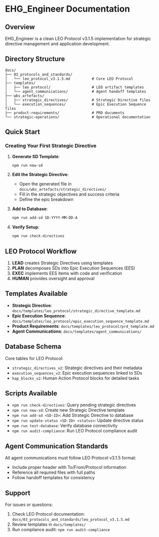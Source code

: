 # EHG_Engineer Documentation

## Overview

EHG_Engineer is a clean LEO Protocol v3.1.5 implementation for strategic directive management and application development.

## Directory Structure

```
docs/
├── 03_protocols_and_standards/
│   └── leo_protocol_v3.1.5.md          # Core LEO Protocol
├── templates/
│   ├── leo_protocol/                   # LEO artifact templates
│   └── agent_communications/           # Agent handoff templates
├── wbs_artefacts/
│   ├── strategic_directives/           # Strategic Directive files
│   └── execution_sequences/            # Epic Execution Sequence files
├── product-requirements/               # PRD documents
└── strategic-operations/               # Operational documentation
```

## Quick Start

### Creating Your First Strategic Directive

1. **Generate SD Template**:
   ```bash
   npm run new-sd
   ```

2. **Edit the Strategic Directive**:
   - Open the generated file in `docs/wbs_artefacts/strategic_directives/`
   - Fill in the strategic objectives and success criteria
   - Define the epic breakdown

3. **Add to Database**:
   ```bash
   npm run add-sd SD-YYYY-MM-DD-A
   ```

4. **Verify Setup**:
   ```bash
   npm run check-directives
   ```

## LEO Protocol Workflow

1. **LEAD** creates Strategic Directives using templates
2. **PLAN** decomposes SDs into Epic Execution Sequences (EES)
3. **EXEC** implements EES items with code and verification
4. **HUMAN** provides oversight and approval

## Templates Available

- **Strategic Directive**: `docs/templates/leo_protocol/strategic_directive_template.md`
- **Epic Execution Sequence**: `docs/templates/leo_protocol/epic_execution_sequence_template.md`
- **Product Requirements**: `docs/templates/leo_protocol/prd_template.md`
- **Agent Communications**: `docs/templates/agent_communications/`

## Database Schema

Core tables for LEO Protocol:
- `strategic_directives_v2`: Strategic directives and their metadata
- `execution_sequences_v2`: Epic execution sequences linked to SDs
- `hap_blocks_v2`: Human Action Protocol blocks for detailed tasks

## Scripts Available

- `npm run check-directives`: Query pending strategic directives
- `npm run new-sd`: Create new Strategic Directive template
- `npm run add-sd <SD-ID>`: Add Strategic Directive to database
- `npm run update-status <SD-ID> <status>`: Update directive status
- `npm run test-database`: Verify database connectivity
- `npm run audit-compliance`: Run LEO Protocol compliance audit

## Agent Communication Standards

All agent communications must follow LEO Protocol v3.1.5 format:
- Include proper header with To/From/Protocol information
- Reference all required files with full paths
- Follow handoff templates for consistency

## Support

For issues or questions:
1. Check LEO Protocol documentation: `docs/03_protocols_and_standards/leo_protocol_v3.1.5.md`
2. Review templates in `docs/templates/`
3. Run compliance audit: `npm run audit-compliance`